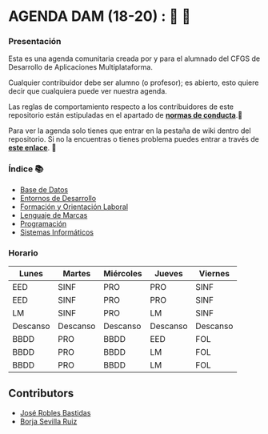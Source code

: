 # AGENDA DAM (18-20) : :notebook_with_decorative_cover:  :pencil:

### Presentación
Esta es una agenda comunitaria creada por y para el alumnado del CFGS de Desarrollo de Aplicaciones Multiplataforma.

Cualquier contribuidor debe ser alumno (o profesor); es abierto, esto quiere decir que cualquiera puede ver nuestra agenda.

Las reglas de comportamiento respecto a los contribuidores de este repositorio están estipuladas en el apartado de [**normas de conducta**](https://github.com/Jose-Robles/AGENDA_DAM_18-20/blob/master/CODE_OF_CONDUCT.md).:straight_ruler:

Para ver la agenda solo tienes que entrar en la pestaña de wiki dentro del repositorio. Si no la encuentras o tienes problema puedes entrar a través de [**este enlace**](https://github.com/Jose-Robles/AGENDA_DAM_18-20/wiki). :open_file_folder:

### Índice :books:
* [Base de Datos](https://github.com/Jose-Robles/AGENDA_DAM_18-20/wiki/Base-De-Datos)
* [Entornos de Desarrollo](https://github.com/Jose-Robles/AGENDA_DAM_18-20/wiki/Entornos-de-Desarrollo)
* [Formación y Orientación Laboral](https://github.com/Jose-Robles/AGENDA_DAM_18-20/wiki/Formaci%C3%B3n-y-Orientaci%C3%B3n-Laboral)
* [Lenguaje de Marcas](https://github.com/Jose-Robles/AGENDA_DAM_18-20/wiki/Lenguaje-de-Marcas)
* [Programación](https://github.com/Jose-Robles/AGENDA_DAM_18-20/wiki/Programaci%C3%B3n)
* [Sistemas Informáticos](https://github.com/Jose-Robles/AGENDA_DAM_18-20/wiki/Sistemas-Inform%C3%A1ticos)

### Horario
| Lunes  | Martes | Miércoles | Jueves | Viernes |
| ------------- | ------------- | ------------- | ------------- | ------------- |
| EED  | SINF  | PRO  | PRO  | SINF  |
| EED  | SINF  | PRO  | PRO  | SINF  |
| LM  | SINF  | PRO  | LM  | SINF  |
| Descanso  | Descanso  | Descanso  | Descanso  | Descanso  |
| BBDD  | PRO  | BBDD  | EED  | FOL  |
| BBDD  | PRO  | BBDD  | LM  | FOL  |
| BBDD  | PRO  | BBDD  | LM  | FOL  |


## Contributors
* [José Robles Bastidas](https://github.com/Jose-Robles)
* [Borja Sevilla Ruiz](https://github.com/bsevrui)
